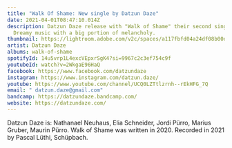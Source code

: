 ```yaml
---
title: "Walk Of Shame: New single by Datzun Daze"
date: 2021-04-01T08:47:10.014Z
description: Datzun Daze release with "Walk of Shame" their second single.
  Dreamy music with a big portion of melancholy.
thumbnail: https://lightroom.adobe.com/v2c/spaces/a117fbfd04a24df08b00dc7343422215/assets/38da59b0c4ce4c8c9a89e1eb8ddb0170/revisions/56967e6fe9b846a9ae0996f9eaaf9b7f/renditions/479e8f14e5364a15b19049342644b5c0
artist: Datzun Daze
albums: walk-of-shame
spotifyId: 14u5vrp1L4excVEpxrSgK4?si=9967c2c3ef754c9f
youtubeId: watch?v=2WkgaE96HaQ
facebook: https://www.facebook.com/datzundaze
instagram: https://www.instagram.com/datzun.daze/
youtube: https://www.youtube.com/channel/UCQ0LZTtlzrnh--rEkHFG_7Q
email: " datzun.daze@gmail.com"
bandcamp: https://datzundaze.bandcamp.com/
website: https://datzundaze.com/
---
```

Datzun Daze is: Nathanael Neuhaus, Elia Schneider, Jordi Pürro, Marius Gruber, Maurin Pürro. Walk of Shame was written in 2020. Recorded in 2021 by Pascal Lüthi, Schüpbach.